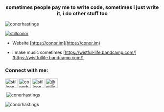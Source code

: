 <h3 align="center">sometimes people pay me to write code, sometimes i just write it, i do other stuff too</h3>

<p align="left"> <img src="https://komarev.com/ghpvc/?username=conorhastings&label=Profile%20views&color=0e75b6&style=flat" alt="conorhastings" /> </p>

<p align="left"> <a href="https://twitter.com/stillconor" target="blank"><img src="https://img.shields.io/twitter/follow/stillconor?logo=twitter&style=for-the-badge" alt="stillconor" /></a> </p>

- Website [https://conor.im](https://conor.im)

- i make music sometimes [https://wistful-life.bandcamp.com/](https://wistfullife.bandcamp.com/)

<h3 align="left">Connect with me:</h3>
<p align="left">
<a href="https://twitter.com/stillconor" target="blank"><img align="center" src="https://raw.githubusercontent.com/rahuldkjain/github-profile-readme-generator/master/src/images/icons/Social/twitter.svg" alt="stillconor" height="30" width="40" /></a>
<a href="https://linkedin.com/in/conorhastings" target="blank"><img align="center" src="https://raw.githubusercontent.com/rahuldkjain/github-profile-readme-generator/master/src/images/icons/Social/linked-in-alt.svg" alt="conorhastings" height="30" width="40" /></a>
<a href="https://instagram.com/stillconor" target="blank"><img align="center" src="https://raw.githubusercontent.com/rahuldkjain/github-profile-readme-generator/master/src/images/icons/Social/instagram.svg" alt="stillconor" height="30" width="40" /></a>
<a href="https://medium.com/@stillconor" target="blank"><img align="center" src="https://raw.githubusercontent.com/rahuldkjain/github-profile-readme-generator/master/src/images/icons/Social/medium.svg" alt="@stillconor" height="30" width="40" /></a>
</p>

<p>&nbsp;<img align="center" src="https://github-readme-stats.vercel.app/api?username=conorhastings&show_icons=true&locale=en" alt="conorhastings" /></p>

<p><img align="center" src="https://github-readme-streak-stats.herokuapp.com/?user=conorhastings&theme=highcontrast" alt="conorhastings" /></p>

